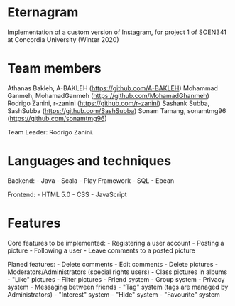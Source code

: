 # Eternagram
Implementation of a custom version of Instagram, for project 1 of SOEN341 at Concordia University (Winter 2020)

# Team members
Athanas Bakleh, A-BAKLEH (https://github.com/A-BAKLEH)
Mohammad Ganmeh, MohamadGanmeh (https://github.com/MohamadGhanmeh)
Rodrigo Zanini, r-zanini (https://github.com/r-zanini)
Sashank Subba, SashSubba (https://github.com/SashSubba)
Sonam Tamang, sonamtmg96 (https://github.com/sonamtmg96)

Team Leader: Rodrigo Zanini.

# Languages and techniques
Backend:
	- Java
	- Scala
	- Play Framework
	- SQL
	- Ebean

Frontend:
	- HTML 5.0
	- CSS
	- JavaScript

# Features
Core features to be implemented:
	- Registering a user account
	- Posting a picture
	- Following a user
	- Leave comments to a posted picture

Planed features:
	- Delete comments
	- Edit comments
	- Delete pictures
	- Moderators/Administrators (special rights users)
	- Class pictures in albums
	- "Like" pictures
	- Filter pictures
	- Friend system
	- Group system
	- Privacy system
	- Messaging between friends
	- "Tag" system (tags are managed by Administrators)
	- "Interest" system
	- "Hide" system
	- "Favourite" system

